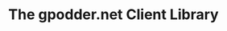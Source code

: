 ---
title: The gpodder.net Client Library
target: https://github.com/gpodder/mygpoclient
layout: redirect
---